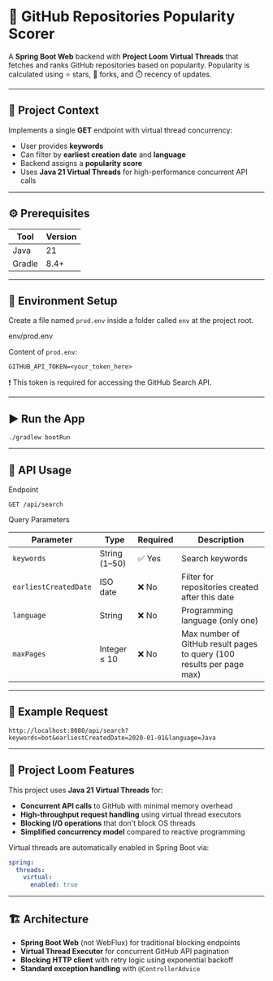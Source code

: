# 🚀 GitHub Repositories Popularity Scorer

A **Spring Boot Web** backend with **Project Loom Virtual Threads** that fetches and ranks GitHub repositories based on popularity. Popularity is calculated using ⭐ stars, 🍴 forks, and ⏱️ recency of updates.

---

## 📘 Project Context

Implements a single **GET** endpoint with virtual thread concurrency:

- User provides **keywords**
- Can filter by **earliest creation date** and **language**
- Backend assigns a **popularity score**
- Uses **Java 21 Virtual Threads** for high-performance concurrent API calls

---

## ⚙️ Prerequisites

| Tool   | Version |
| ------ | ------- |
| Java   | 21      |
| Gradle | 8.4+    |

---

## 🔐 Environment Setup

Create a file named `prod.env` inside a folder called `env` at the project root.

env/prod.env

Content of `prod.env`:

```env
GITHUB_API_TOKEN=<your_token_here>
```

❗ This token is required for accessing the GitHub Search API.

---

## ▶️ Run the App

```
./gradlew bootRun
```

---

## 🔎 API Usage

Endpoint

```
GET /api/search
```

Query Parameters

| Parameter             | Type          | Required | Description                                                           |
| --------------------- | ------------- | -------- | --------------------------------------------------------------------- |
| `keywords`            | String (1–50) | ✅ Yes   | Search keywords                                                       |
| `earliestCreatedDate` | ISO date      | ❌ No    | Filter for repositories created after this date                       |
| `language`            | String        | ❌ No    | Programming language (only one)                                       |
| `maxPages`            | Integer ≤ 10  | ❌ No    | Max number of GitHub result pages to query (100 results per page max) |

---

## 🧪 Example Request

```
http://localhost:8080/api/search?keywords=bot&earliestCreatedDate=2020-01-01&language=Java
```

---

## 🚀 Project Loom Features

This project uses **Java 21 Virtual Threads** for:

- **Concurrent API calls** to GitHub with minimal memory overhead
- **High-throughput request handling** using virtual thread executors
- **Blocking I/O operations** that don't block OS threads
- **Simplified concurrency model** compared to reactive programming

Virtual threads are automatically enabled in Spring Boot via:

```yaml
spring:
  threads:
    virtual:
      enabled: true
```

---

## 🏗️ Architecture

- **Spring Boot Web** (not WebFlux) for traditional blocking endpoints
- **Virtual Thread Executor** for concurrent GitHub API pagination
- **Blocking HTTP client** with retry logic using exponential backoff
- **Standard exception handling** with `@ControllerAdvice`
